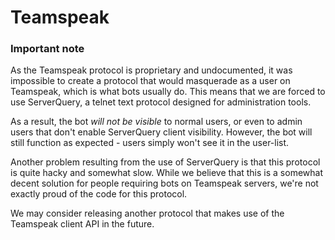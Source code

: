 Teamspeak
=========

### Important note

As the Teamspeak protocol is proprietary and undocumented, it was
impossible to create a protocol that would masquerade as a user on
Teamspeak, which is what bots usually do. This means that we are forced
to use ServerQuery, a telnet text protocol designed for administration
tools.

As a result, the bot *will not be visible* to normal users, or even to
admin users that don't enable ServerQuery client visibility. However,
the bot will still function as expected - users simply won't see it in the
user-list.

Another problem resulting from the use of ServerQuery is that this protocol
is quite hacky and somewhat slow. While we believe that this is a somewhat
decent solution for people requiring bots on Teamspeak servers, we're not
exactly proud of the code for this protocol.

We may consider releasing another protocol that makes use of the Teamspeak
client API in the future.